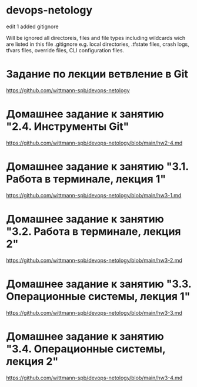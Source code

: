 # devops-netology
edit 1
added gitignore

Will be ignored all directoreis, files and file types including wildcards wich are listed
in this file .gitignore e.g. local directories, .tfstate files, crash logs, tfvars files, override
files, CLI configuration files.

# Задание по лекции ветвление в Git
https://github.com/wittmann-spb/devops-netology


# Домашнее задание к занятию "2.4. Инструменты Git"

https://github.com/wittmann-spb/devops-netology/blob/main/hw2-4.md

# Домашнее задание к занятию "3.1. Работа в терминале, лекция 1"

https://github.com/wittmann-spb/devops-netology/blob/main/hw3-1.md

# Домашнее задание к занятию "3.2. Работа в терминале, лекция 2"

https://github.com/wittmann-spb/devops-netology/blob/main/hw3-2.md

# Домашнее задание к занятию "3.3. Операционные системы, лекция 1"

https://github.com/wittmann-spb/devops-netology/blob/main/hw3-3.md

# Домашнее задание к занятию "3.4. Операционные системы, лекция 2"

https://github.com/wittmann-spb/devops-netology/blob/main/hw3-4.md
